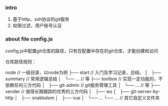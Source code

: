 ### intro

1. 基于http，ssh协议的git服务
2. 权限过滤，用户账号认证

### about file config.js

config.js中配置git仓库的路径，只有在配置中存在的git仓库，才能创建和访问

仓库路径规则：

node									// 一级目录，以node为例
├── start								// 入门及学习记录，总结。
│   ├── summary 						// 常用逻辑总结 
│   └── ...								// 等
├── toolbox								// 实现一定功能的，不依赖任何三方代码
│   ├── git-admin						// git服务管理工具
│   └── ...								// 等
├── vender								// 值得长期跟踪的优秀的三方代码
│   ├── ws
│   ├── git-server-by-http
│   ├── snabbdom
│   ├── vue
│   └── ...
└── ...									// 其它自定义文件夹